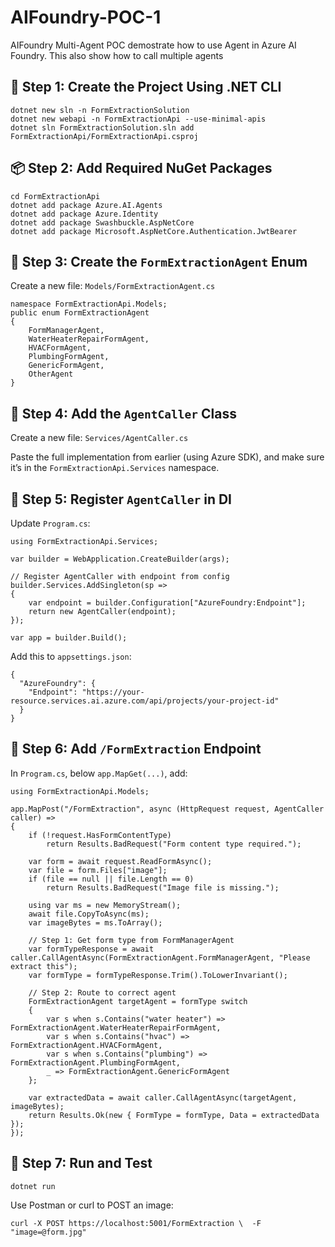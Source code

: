 ﻿
# AIFoundry-POC-1
AIFoundry Multi-Agent POC demostrate how to use Agent in Azure AI Foundry. This also show how to call multiple agents


## 🧱 Step 1: Create the Project Using .NET CLI

    dotnet new sln -n FormExtractionSolution
    dotnet new webapi -n FormExtractionApi --use-minimal-apis
    dotnet sln FormExtractionSolution.sln add FormExtractionApi/FormExtractionApi.csproj

## 📦 Step 2: Add Required NuGet Packages

    cd FormExtractionApi
    dotnet add package Azure.AI.Agents
    dotnet add package Azure.Identity
    dotnet add package Swashbuckle.AspNetCore
    dotnet add package Microsoft.AspNetCore.Authentication.JwtBearer


## 🧱 Step 3: Create the `FormExtractionAgent` Enum

Create a new file: `Models/FormExtractionAgent.cs`

    namespace FormExtractionApi.Models;
    public enum FormExtractionAgent
    {
    	FormManagerAgent,
    	WaterHeaterRepairFormAgent,
    	HVACFormAgent,
    	PlumbingFormAgent,
    	GenericFormAgent,
    	OtherAgent
    }

## 🧱 Step 4: Add the `AgentCaller` Class

Create a new file: `Services/AgentCaller.cs`

Paste the full implementation from earlier (using Azure SDK), and make sure it’s in the `FormExtractionApi.Services` namespace.

## 🧱 Step 5: Register `AgentCaller` in DI

Update `Program.cs`:

    using FormExtractionApi.Services;
    
    var builder = WebApplication.CreateBuilder(args);
    
    // Register AgentCaller with endpoint from config
    builder.Services.AddSingleton(sp =>
    {
        var endpoint = builder.Configuration["AzureFoundry:Endpoint"];
        return new AgentCaller(endpoint);
    });
    
    var app = builder.Build();

Add this to `appsettings.json`:

    {
      "AzureFoundry": {
        "Endpoint": "https://your-resource.services.ai.azure.com/api/projects/your-project-id"
      }
    }

## 🧱 Step 6: Add `/FormExtraction` Endpoint

In `Program.cs`, below `app.MapGet(...)`, add:

    using FormExtractionApi.Models;
    
    app.MapPost("/FormExtraction", async (HttpRequest request, AgentCaller caller) =>
    {
        if (!request.HasFormContentType)
            return Results.BadRequest("Form content type required.");
    
        var form = await request.ReadFormAsync();
        var file = form.Files["image"];
        if (file == null || file.Length == 0)
            return Results.BadRequest("Image file is missing.");
    
        using var ms = new MemoryStream();
        await file.CopyToAsync(ms);
        var imageBytes = ms.ToArray();
    
        // Step 1: Get form type from FormManagerAgent
        var formTypeResponse = await caller.CallAgentAsync(FormExtractionAgent.FormManagerAgent, "Please extract this");
        var formType = formTypeResponse.Trim().ToLowerInvariant();
    
        // Step 2: Route to correct agent
        FormExtractionAgent targetAgent = formType switch
        {
            var s when s.Contains("water heater") => FormExtractionAgent.WaterHeaterRepairFormAgent,
            var s when s.Contains("hvac") => FormExtractionAgent.HVACFormAgent,
            var s when s.Contains("plumbing") => FormExtractionAgent.PlumbingFormAgent,
            _ => FormExtractionAgent.GenericFormAgent
        };
    
        var extractedData = await caller.CallAgentAsync(targetAgent, imageBytes);
        return Results.Ok(new { FormType = formType, Data = extractedData });
    });

## 🧪 Step 7: Run and Test

    dotnet run
Use Postman or curl to POST an image:

    curl -X POST https://localhost:5001/FormExtraction \  -F "image=@form.jpg"
